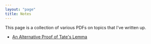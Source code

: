 ```yaml
---
layout: "page"
title: Notes
---
```


This page is a collection of various PDFs on topics that I've written up.

* [An Alternative Proof of Tate's Lemma][1]

[1]:/downloads/Tate_s_Lemma_New_Version.pdf

